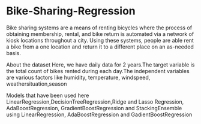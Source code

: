 # Bike-Sharing-Regression
Bike sharing systems are a means of renting bicycles where the process of obtaining membership, rental, and bike return is automated via a network of kiosk locations throughout a city. Using these systems, people are able rent a bike from a one location and return it to a different place on an as-needed basis.

About the dataset
Here, we have daily data for 2 years.The target variable is the total count of bikes rented during each day.The independent variables are various factors like humidity, temperature, windspeed, weathersituation,season

Models that have been used here 
LinearRegression,DecisionTreeRegression,Ridge and Lasso Regression, AdaBoostRegression, GradientBoostRegression and StackingEnsemble using LinearRegression, AdaBoostRegression and GadientBoostRegression
